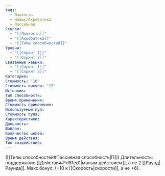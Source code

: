 ```yaml
---
tags:
  - Ловкость
  - Навык/Акробатика
  - Пассивная
Ссылки:
  - "[[Ловкость]]"
  - "[[Акробатика]]"
  - "[[Типы способностей]]"
Уровни:
  - "[[Спринт 1]]"
  - "[[Спринт 3]]"
Связанные навыки:
  - "[[Спринт 1]]"
  - "[[Спринт 3]]"
Категория: 
Стоимость: "10"
Стоимость выкупа: "15"
Источник:
Тип способности:
Время применения:
Стоимость применения:
Используемый пул:
Стоимость пула:
Характеристики:
Дальность:
Шаблон:
Количество целей:
Время действия:
Тип воздействия:
---
```

([[Типы способностей#Пассивная способность|П]]) Длительность: поддержание [[Действия#^d81ed1|малым действием]], а не 2 [[Раунд|Раунда]]. Макс.бонус: (+10 к [[Скорость|скорости]], а не +6). 